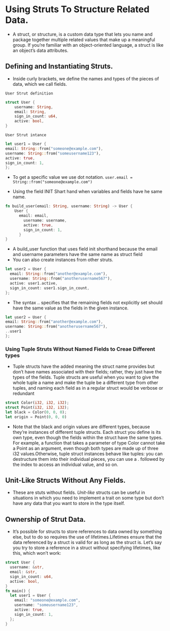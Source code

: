 # Using Struts To Structure Related Data.

- A struct, or structure, is a custom data type that lets you name and package together multiple related values that make up a meaningful group. If you’re familiar with an object-oriented language, a struct is like an object’s data attributes.

## Defining and Instantiating Struts.

- Inside curly brackets, we define the names and types of the pieces of data, which we call fields.

`User Strut definition`

```rs
struct User {
    username: String,
    email: String,
    sign_in_count: u64,
    active: bool,
}
```

`User Strut intance`

```rs
let user1 = User {
email: String::from("someone@example.com"),
username: String::from("someusername123"),
active: true,
sign_in_count: 1,
};
```

- To get a specific value we use dot notation.
  `user.email = String::from("someone@example.com")`

- Using the field INIT Shart hand when variables and fields have he same name.

```rs
fn build_user(email: String, username: String) -> User {
    User {
      email: email,
        username: username,
        active: true,
        sign_in_count: 1,
      }
}
```

- A build_user function that uses field init shorthand because the email and username parameters have the same name as struct field
- You can also create instances from other struts.

```rs
let user2 = User {
  email: String::from("another@example.com"),
  username: String::from("anotherusername567"),
  active: user1.active,
  sign_in_count: user1.sign_in_count,
};
```

- The syntax .. specifies that the remaining fields not
  explicitly set should have the same value as the fields in the given instance.

```rs
let user2 = User {
email: String::from("another@example.com"),
username: String::from("anotherusername567"),
..user1
};
```

### Using Tuple Struts Without Named Fields to Creae Different types

- Tuple structs have the added meaning the struct name provides but don’t have names associated with their fields; rather, they just have the types of the fields. Tuple structs are useful when you want to give the whole tuple a name and make the tuple be a different type from other tuples, and naming each field as in a regular struct would be verbose or redundant

```rs
struct Color(i32, i32, i32);
struct Point(i32, i32, i32);
let black = Color(0, 0, 0);
let origin = Point(0, 0, 0)
```

- Note that the black and origin values are different types, because they’re instances of different tuple structs. Each struct you define is its own type, even though the fields within the struct have the same types. For example, a function that takes a parameter of type Color cannot take a Point as an argument, even though both types are made up of three i32 values.Otherwise, tuple struct instances behave like tuples: you can destructure them into their individual pieces, you can use a . followed by the index to access an individual value, and so on.

## Unit-Like Structs Without Any Fields.

- These are stuts without fields. _Unit-like_ structs can be useful in situations in which you need to implement a trait on some type but don’t have any data that you want to store in the type itself.

## Ownership of Strut Data.

- It’s possible for structs to store references to data owned by something else, but to do so requires the use of lifetimes.Lifetimes ensure that the data referenced by a struct is valid for as long as the struct is. Let’s say you try to store a reference in a struct without specifying lifetimes, like this, which won’t work:

```rs
struct User {
  username: &str,
  email: &str,
  sign_in_count: u64,
  active: bool,
}
fn main() {
  let user1 = User {
    email: "someone@example.com",
    username: "someusername123",
    active: true,
    sign_in_count: 1,
  };
}

```

